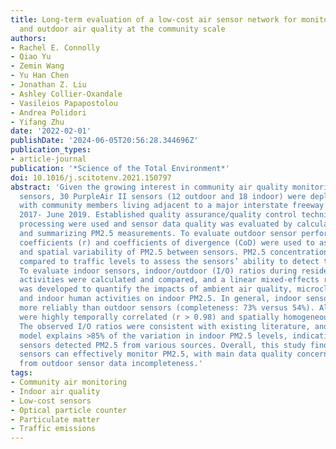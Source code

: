 ```yaml
---
title: Long-term evaluation of a low-cost air sensor network for monitoring indoor
  and outdoor air quality at the community scale
authors:
- Rachel E. Connolly
- Qiao Yu
- Zemin Wang
- Yu Han Chen
- Jonathan Z. Liu
- Ashley Collier-Oxandale
- Vasileios Papapostolou
- Andrea Polidori
- Yifang Zhu
date: '2022-02-01'
publishDate: '2024-06-05T20:56:28.344696Z'
publication_types:
- article-journal
publication: '*Science of the Total Environment*'
doi: 10.1016/j.scitotenv.2021.150797
abstract: 'Given the growing interest in community air quality monitoring using low-cost
  sensors, 30 PurpleAir II sensors (12 outdoor and 18 indoor) were deployed in partnership
  with community members living adjacent to a major interstate freeway from December
  2017- June 2019. Established quality assurance/quality control techniques for data
  processing were used and sensor data quality was evaluated by calculating data completeness
  and summarizing PM2.5 measurements. To evaluate outdoor sensor performance, correlation
  coefficients (r) and coefficients of divergence (CoD) were used to assess temporal
  and spatial variability of PM2.5 between sensors. PM2.5 concentrations were also
  compared to traffic levels to assess the sensors’ ability to detect traffic pollution.
  To evaluate indoor sensors, indoor/outdoor (I/O) ratios during resident-reported
  activities were calculated and compared, and a linear mixed-effects regression model
  was developed to quantify the impacts of ambient air quality, microclimatic factors,
  and indoor human activities on indoor PM2.5. In general, indoor sensors performed
  more reliably than outdoor sensors (completeness: 73% versus 54%). All outdoor sensors
  were highly temporally correlated (r > 0.98) and spatially homogeneous (CoD<0.06).
  The observed I/O ratios were consistent with existing literature, and the mixed-effects
  model explains >85% of the variation in indoor PM2.5 levels, indicating that indoor
  sensors detected PM2.5 from various sources. Overall, this study finds that community-maintained
  sensors can effectively monitor PM2.5, with main data quality concerns resulting
  from outdoor sensor data incompleteness.'
tags:
- Community air monitoring
- Indoor air quality
- Low-cost sensors
- Optical particle counter
- Particulate matter
- Traffic emissions
---
```

